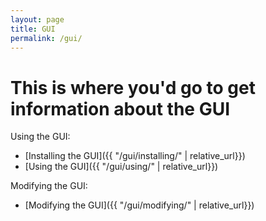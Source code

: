 ```yaml
---
layout: page
title: GUI
permalink: /gui/
---
```


# This is where you'd go to get information about the GUI

<!-- ![An array of completed modules]({{ "/assets/img/modules/module_array.jpg" | relative_url }}) -->
<!-- <p align="center">
    <img src='{{ "/assets/img/modules/module_array.jpg" | relative_url }}' alt='An array of completed modules' width="60%">
</p> -->

Using the GUI:
* [Installing the GUI]({{ "/gui/installing/" | relative_url}})
* [Using the GUI]({{ "/gui/using/" | relative_url}})

Modifying the GUI:
* [Modifying the GUI]({{ "/gui/modifying/" | relative_url}})
